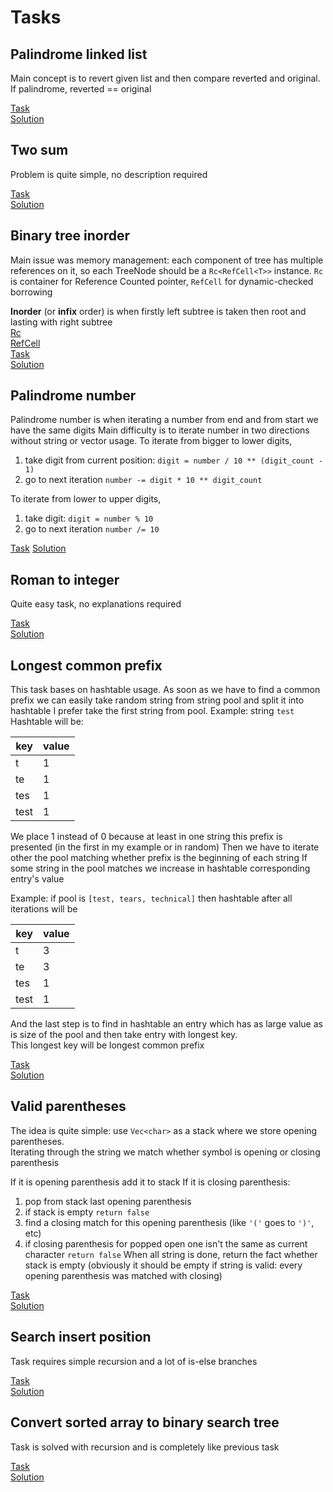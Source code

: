 # Tasks

## Palindrome linked list

Main concept is to revert given list and then compare reverted and original.  
If palindrome, reverted == original

[Task](https://leetcode.com/problems/palindrome-linked-list)  
[Solution](src/palindrome_linked_list.rs)

## Two sum

Problem is quite simple, no description required

[Task](https://leetcode.com/problems/two-sum)  
[Solution](src/two_sum.rs)

## Binary tree inorder

Main issue was memory management: each component of tree has multiple references on it,
so each TreeNode should be a `Rc<RefCell<T>>` instance.
`Rc` is container for Reference Counted pointer, `RefCell` for dynamic-checked borrowing

**Inorder** (or **infix** order) is when firstly left subtree is taken then root and lasting with right subtree  
[Rc](https://doc.rust-lang.org/std/rc/struct.Rc.html)  
[RefCell](https://doc.rust-lang.org/std/cell/struct.RefCell.html)  
[Task](https://leetcode.com/problems/binary-tree-inorder-traversal)  
[Solution](src/binary_tree_inorder_traversal.rs)

## Palindrome number

Palindrome number is when iterating a number from end and from start we have the same digits
Main difficulty is to iterate number in two directions without string or vector usage.
To iterate from bigger to lower digits,

1. take digit from current position: `digit = number / 10 ** (digit_count - 1)`
2. go to next iteration `number -= digit * 10 ** digit_count`

To iterate from lower to upper digits,

1. take digit: `digit = number % 10`
2. go to next iteration `number /= 10`

[Task](https://leetcode.com/problems/palindrome-number)
[Solution](src/palindrome_number.rs)

## Roman to integer

Quite easy task, no explanations required

[Task](https://leetcode.com/problems/roman-to-integer)  
[Solution](src/roman_to_integer.rs)

## Longest common prefix

This task bases on hashtable usage. As soon as we have to find a common
prefix we can easily take random string from string pool and split it into hashtable
I prefer take the first string from pool.
Example: string `test`
Hashtable will be:

| key  | value |
|------|-------|
| t    | 1     |
| te   | 1     |
| tes  | 1     |
| test | 1     |

We place 1 instead of 0 because at least in one string this prefix is presented (in the first in my example or in random)
Then we have to iterate other the pool matching whether prefix is the beginning of each string
If some string in the pool matches we increase in hashtable corresponding entry's value

Example: if pool is `[test, tears, technical]` then hashtable after all iterations will be

| key  | value |
|------|-------|
| t    | 3     |
| te   | 3     |
| tes  | 1     |
| test | 1     |

And the last step is to find in hashtable an entry which has as large value as is size
of the pool and then take entry with longest key.  
This longest key will be longest common prefix

[Task](https://leetcode.com/problems/longest-common-prefix)  
[Solution](src/longest_common_prefix.rs)  

## Valid parentheses

The idea is quite simple: use `Vec<char>` as a stack where we store opening parentheses.   
Iterating through the string we match whether symbol is opening or closing parenthesis

If it is opening parenthesis add it to stack
If it is closing parenthesis:
1) pop from stack last opening parenthesis
2) if stack is empty `return false`
3) find a closing match for this opening parenthesis (like `'('` goes to `')'`, etc)
4) if closing parenthesis for popped open one isn't the same as current character `return false`
When all string is done, return the fact whether stack is empty 
(obviously it should be empty if string is valid: every opening parenthesis was matched with closing)

[Task](https://leetcode.com/problems/valid-parentheses)  
[Solution](src/valid_parentheses.rs)


## Search insert position
Task requires simple recursion and a lot of is-else branches

[Task](https://leetcode.com/problems/search-insert-position)  
[Solution](src/search_insert_position.rs)  

## Convert sorted array to binary search tree
Task is solved with recursion and is completely like previous task

[Task](https://leetcode.com/problems/convert-sorted-array-to-binary-search-tree)  
[Solution](src/convert_sorted_array_to_binary_search_tree.rs)  
